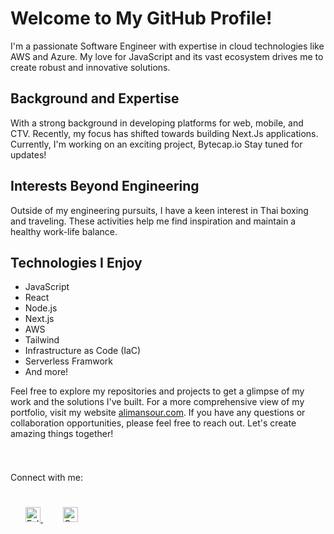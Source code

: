 # Welcome to My GitHub Profile!

I'm a passionate Software Engineer with expertise in cloud technologies like AWS and Azure. My love for JavaScript and its vast ecosystem drives me to create robust and innovative solutions.

## Background and Expertise

With a strong background in developing platforms for web, mobile, and CTV. Recently, my focus has shifted towards building Next.Js applications. Currently, I'm working on an exciting project, Bytecap.io  Stay tuned for updates!

## Interests Beyond Engineering

Outside of my engineering pursuits, I have a keen interest in Thai boxing and traveling. These activities help me find inspiration and maintain a healthy work-life balance.

## Technologies I Enjoy

- JavaScript
- React
- Node.js
- Next.js
- AWS
- Tailwind
- Infrastructure as Code (IaC)
- Serverless Framwork
- And more!

Feel free to explore my repositories and projects to get a glimpse of my work and the solutions I've built. For a more comprehensive view of my portfolio, visit my website [alimansour.com](https://alimansour.com). If you have any questions or collaboration opportunities, please feel free to reach out. Let's create amazing things together!

<div style="padding: 25px 0;">

Connect with me:
  
  <div style="padding: 25px 0;">
    <a href="https://twitter.com/alzz30" style="padding: 24px;">
  <img src="https://github.com/tbakerx/tbakerx/blob/main/assets/twitter-green.png" alt="Follow me on twitter"  width="24" height="24">
    </a>
     <a href="https://www.linkedin.com/in/alimansour28/" style="padding: 8px; width: 24px; height: 24px;">
       <img src="https://github.com/tbakerx/tbakerx/blob/main/assets/linkedin-green.png" alt="Connect on Linkedin" width="24" height="24">
    </a>
</div>


<!--
**alzz0/alzz0** is a ✨ _special_ ✨ repository because its `README.md` (this file) appears on your GitHub profile.

Here are some ideas to get you started:

- 🔭 I’m currently working on ...
- 🌱 I’m currently learning ...
- 👯 I’m looking to collaborate on ...
- 🤔 I’m looking for help with ...
- 💬 Ask me about ...
- 📫 How to reach me: ...
- 😄 Pronouns: ...
- ⚡ Fun fact: ...
-->
